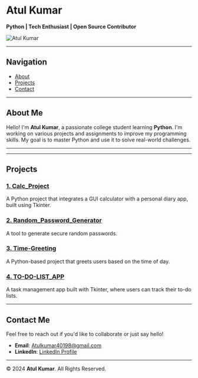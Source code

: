 # Atul Kumar  
**Python | Tech Enthusiast | Open Source Contributor**  

![Atul Kumar](https://img.shields.io/badge/Atul%20Kumar-Python%20Developer-blue)  

---

## Navigation
- [About](#about)
- [Projects](#projects)
- [Contact](#contact)

---

## About Me
Hello! I'm **Atul Kumar**, a passionate college student learning **Python**. I'm working on various projects and assignments to improve my programming skills. My goal is to master Python and use it to solve real-world challenges.

---

---

## Projects

### [1. Calc_Project](https://github.com/Atul11190/Calc_Project)
A Python project that integrates a GUI calculator with a personal diary app, built using Tkinter.

### [2. Random_Password_Generator](https://github.com/Atul11190/Random_password_genrator_Project)
A tool to generate secure random passwords.

### [3. Time-Greeting](https://github.com/Atul11190/Time-Greeting-)
A Python-based project that greets users based on the time of day.

### [4. TO-DO-LIST_APP](https://github.com/Atul11190/TO-DO-LIST_APP_Project)
A task management app built with Tkinter, where users can track their to-do lists.

---

## Contact Me  
Feel free to reach out if you'd like to collaborate or just say hello!  
- **Email**: [Atulkumar40198@gmail.com](mailto:Atulkumar40198@gmail.com)  
- **LinkedIn**: [LinkedIn Profile](https://www.linkedin.com/in/me/)

---

© 2024 **Atul Kumar**. All Rights Reserved.
